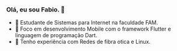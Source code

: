 ### Olá, eu sou Fabio. 👋
- 🔭 Estudante de Sistemas para Internet na faculdade FAM.
- 🌱 Foco em desenvolvimento Mobile com o framework Flutter e linguagem de programação Dart.
- 💬 Tenho experiência com Redes de fibra otica e Linux.
